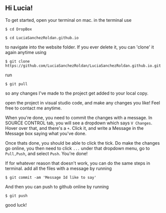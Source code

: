 
## Hi Lucia!

To get started, open your terminal on mac.
in the terminal use

    $ cd DropBox
    
    $ cd LuciaSanchezRoldan.github.io
    

to navigate into the website folder. If you ever delete it, you can 'clone' it again anytime using

    $ git clone https://github.com/LuciaSanchezRoldan/LuciaSanchezRoldan.github.io.git
    
run 

    $ git pull
    
so any changes I've made to the project get added to your local copy.

open the project in visual studio code, and make any changes you like! Feel free to contact me anytime.

When you're done, you need to commit the changes with a message. In SOURCE CONTROL tab, you will see a dropdown which says `V Changes`. Hover over that, and there's a `+`.
Click it, and write a Message in the Message box saying what you've done.

Once thats done, you should be able to click the tick. Do make the changes go online, you then need to click `...`
under that dropdown menu, go to `Pull,Push`, and select `Push`. You're done!

If for whatever reason that doesn't work, you can do the same steps in terminal. add all the files with a message by running 

    $ git commit -am 'Message Id like to say'
    
And then you can push to github online by running

    $ git push
    
good luck!